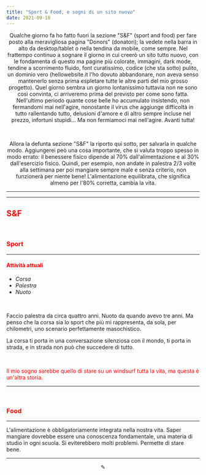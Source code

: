 ```yaml
---
title: "Sport & Food, e sogni di un sito nuovo"
date: 2021-09-18
---
```

<div align="center">
Qualche giorno fa ho fatto fuori la sezione "S&F" (sport and food) per fare posto alla meravigliosa pagina "Donors" (donatori); la vedete nella barra in alto da desktop/tablet o nella tendina da mobile, come sempre. Nel frattempo continuo a sognare il giorno in cui creerò un sito tutto nuovo, con le fondamenta di questo ma pagine più colorate, immagini, dark mode, tendine a scorrimento fluido, font curatissimo, codice (che sta sotto) pulito, un dominio vero (hellowebsite.it l'ho dovuto abbandonare, non aveva senso mantenerlo senza prima espletare tutte le altre parti del mio grosso progetto). Quel giorno sembra un giorno lontanissimo tuttavia non ne sono così convinta, ci arriveremo prima del previsto per come sono fatta. Nell'ultimo periodo quante cose belle ho accumulato insistendo, non fermandomi mai nell'agire, nonostante il virus che aggiunge difficoltà in tutto rallentando tutto, delusioni d'amore e di altro sempre incluse nel prezzo, infortuni stupidi... Ma non fermiamoci mai nell'agire. Avanti tutta!
</div>

&nbsp;

<div align="center">
Allora la defunta sezione "S&F" la riporto qui sotto, per salvarla in qualche modo. Aggiungerei peò una cosa importante, che si valuta troppo spesso in modo errato: il benessere fisico dipende al 70% dall'alimentazione e al 30% dall'esercizio fisico. Quindi, per esempio, non andate in palestra 2/3 volte alla settimana per poi mangiare sempre male e senza criterio, non funzionerà per niente bene! L'alimentazione equilibrata, che significa almeno per l'80% corretta, cambia la vita.
</div>

---
---

## <span style="color:red">S&F</span>

&nbsp;

### <span style="color:red">Sport</span>
---

#### <span style="color:red">Attività attuali</span>
* _Corsa_
* _Palestra_
* _Nuoto_

&nbsp;

Faccio palestra da circa quattro anni. Nuoto da quando avevo tre anni. Ma penso che la corsa sia lo sport che più mi rappresenta, da sola, per chilometri, uno scenario perfettamente masochistico.

La corsa ti porta in una conversazione silenziosa con il mondo, ti porta in strada, e in strada non può che succedere di tutto.

&nbsp;

<span style="color:red">Il mio sogno sarebbe quello di stare su un windsurf tutta la vita, ma questa è un'altra storia.</span>

---
&nbsp;

### <span style="color:red">Food</span>
---
L'alimentazione è obbligatoriamente integrata nella nostra vita. Saper mangiare dovrebbe essere una conoscenza fondamentale, una materia di studio in ogni scuola. Si eviterebbero molti problemi. Permette di stare bene.

---


<div align="center">
  ✎
</div>
